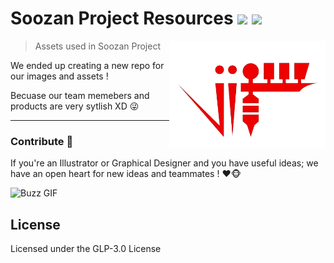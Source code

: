 
# Soozan Project Resources <img src="https://img.shields.io/badge/Files_and_Images-red"> <img src="https://img.shields.io/badge/Assets-orange"> 
> Assets used in Soozan Project
> <img src="https://github.com/X-Mohsen/Soozan-Graphics/blob/main/Soozan-Logo%3Dimg/logo-main-color-no-bg.png" align="right" style="width: 250px; height: auto;"/>

We ended up creating a new repo for our images and assets !

Becuase our team memebers and products are very sytlish XD 😜

---

### <a name="Contribute"> Contribute 🐒</a>

If you're an Illustrator or Graphical Designer and you have useful ideas; we have an open heart for new ideas and teammates ! ❤🐵

<img src="https://media4.giphy.com/media/v1.Y2lkPTc5MGI3NjExamRsa2xpbnZsOGVxZWdjcjkxaXVsMTMxYzJxcDlmNXJudGh4ODN3NCZlcD12MV9pbnRlcm5hbF9naWZfYnlfaWQmY3Q9Zw/2AVDG3vH0DVuiS9EYg/giphy.webp" height="126" alt="Buzz GIF" title="Buzz GIF">


## License

Licensed under the GLP-3.0 License

